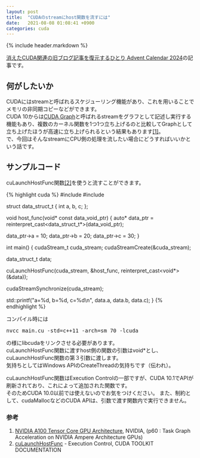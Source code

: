```yaml
---
layout: post
title:  "CUDAのstreamにhost関数を流すには"
date:   2021-08-08 01:08:41 +0900
categories: cuda
---
```


{% include header.markdown %}

<a href="https://adventar.org/calendars/10896">消えたCUDA関連の旧ブログ記事を復元するひとり Advent Calendar 2024</a>の記事です。

<h2 id="about">何がしたいか</h2>
<p>
CUDAにはstreamと呼ばれるスケジューリング機能があり、これを用いることでメモリの非同期コピーなどができます。<br>
CUDA 10からは<a href="https://developer.nvidia.com/blog/cuda-graphs/">CUDA Graph</a>と呼ばれるstreamをグラフとして記述し実行する機能もあり、複数のカーネル関数を1つ1つ立ち上げるのと比較してGraphとして立ち上げたほうが高速に立ち上げられるという結果もあります<a href="#a100-wp">[1]</a>。<br>
で、今回はそんなstreamにCPU側の処理を流したい場合にどうすればいいかという話です。
</p>

<h2 id="sample">サンプルコード</h2>
<p>
<span class="code-range">cuLaunchHostFunc</span>関数<a href="#cuLaunchHostFunc">[2]</a>を使うと流すことができます。
</p>
{% highlight cuda %}
#include <cstdio>
#include <cuda.h>

struct data_struct_t {
  int a, b, c;
};

void host_func(void* const data_void_ptr) {
  auto* data_ptr = reinterpret_cast<data_struct_t*>(data_void_ptr);

  data_ptr->a = 10;
  data_ptr->b = 20;
  data_ptr->c = 30;
}

int main() {
  cudaStream_t cuda_stream;
  cudaStreamCreate(&cuda_stream);

  data_struct_t data;

  cuLaunchHostFunc(cuda_stream, &host_func, reinterpret_cast<void*>(&data));

  cudaStreamSynchronize(cuda_stream);

  std::printf("a=%d, b=%d, c=%d\n", data.a, data.b, data.c);
}
{% endhighlight %}
<p>
コンパイル時には
<pre class="code-line">
nvcc main.cu -std=c++11 -arch=sm_70 -lcuda
</pre>
の様に<span class="code-span">libcuda</span>をリンクさせる必要があります。<br>
<span class="code-range">cuLaunchHostFunc</span>関数に渡すhost側の関数の引数は<span class="code-range">void*</span>とし、<span class="code-range">cuLaunchHostFunc</span>関数の第３引数に渡します。<br>
気持ちとしてはWindows APIの<span class="code-range">CreateThread</span>の気持ちです（伝われ）。
</p>
<p>
<span class="code-range">cuLaunchHostFunc</span>関数はExecution Controlの一部ですが、CUDA 10.1でAPIが刷新されており、これによって追加された関数です。<br>
そのためCUDA 10.0以前では使えないのでお気をつけください。
また、制約として、cudaMallocなどのCUDA APIは、引数で渡す関数内で実行できません。
</p>

<h3 id="ref">参考</h3>
<ol>
  <li><a id="a100-wp" href="https://www.nvidia.com/content/dam/en-zz/Solutions/Data-Center/nvidia-ampere-architecture-whitepaper.pdf">NVIDIA A100 Tensor Core GPU Architecture</a>, NVIDIA, (p60 : Task Graph Acceleration on NVIDIA Ampere Architecture GPUs)</li>
  <li><a id="cuLaunchHostFunc" href="https://docs.nvidia.com/cuda/cuda-driver-api/group__CUDA__EXEC.html#group__CUDA__EXEC_1gab95a78143bae7f21eebb978f91e7f3f">cuLaunchHostFunc</a> - Execution Control, CUDA TOOLKIT DOCUMENTATION</li>
</ol>
